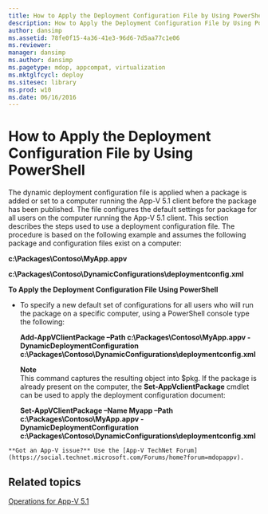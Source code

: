 ```yaml
---
title: How to Apply the Deployment Configuration File by Using PowerShell
description: How to Apply the Deployment Configuration File by Using PowerShell
author: dansimp
ms.assetid: 78fe0f15-4a36-41e3-96d6-7d5aa77c1e06
ms.reviewer: 
manager: dansimp
ms.author: dansimp
ms.pagetype: mdop, appcompat, virtualization
ms.mktglfcycl: deploy
ms.sitesec: library
ms.prod: w10
ms.date: 06/16/2016
---
```



# How to Apply the Deployment Configuration File by Using PowerShell


The dynamic deployment configuration file is applied when a package is added or set to a computer running the App-V 5.1 client before the package has been published. The file configures the default settings for package for all users on the computer running the App-V 5.1 client. This section describes the steps used to use a deployment configuration file. The procedure is based on the following example and assumes the following package and configuration files exist on a computer:

**c:\\Packages\\Contoso\\MyApp.appv**

**c:\\Packages\\Contoso\\DynamicConfigurations\\deploymentconfig.xml**

**To Apply the Deployment Configuration File Using PowerShell**

-   To specify a new default set of configurations for all users who will run the package on a specific computer, using a PowerShell console type the following:

    **Add-AppVClientPackage –Path c:\\Packages\\Contoso\\MyApp.appv -DynamicDeploymentConfiguration c:\\Packages\\Contoso\\DynamicConfigurations\\deploymentconfig.xml**

    **Note**  
    This command captures the resulting object into $pkg. If the package is already present on the computer, the **Set-AppVclientPackage** cmdlet can be used to apply the deployment configuration document:

    **Set-AppVClientPackage –Name Myapp –Path c:\\Packages\\Contoso\\MyApp.appv -DynamicDeploymentConfiguration c:\\Packages\\Contoso\\DynamicConfigurations\\deploymentconfig.xml**



~~~
**Got an App-V issue?** Use the [App-V TechNet Forum](https://social.technet.microsoft.com/Forums/home?forum=mdopappv).
~~~

## Related topics


[Operations for App-V 5.1](operations-for-app-v-51.md)









